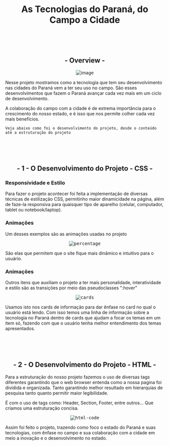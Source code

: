 <h1 align="center">As Tecnologias do Paraná, do Campo a Cidade</h1>

<br>
<br> 
<br>

<h2 align="center">- Overview -</h2>
<div align="center">

  ![image](https://github.com/user-attachments/assets/62f7526b-0068-4340-bec5-69ad8d9eb5c3)

</div>


<p>
Nesse projeto mostramos como a tecnologia que tem seu desenvolvimento nas cidades do Paraná vem a ter seu uso no campo.
São esses desenvolvimentos que fazem o Paraná avançar cada vez mais em um ciclo de desenvolvimento.
</p>

<p>A colaboração do campo com a cidade é de extrema importância para o crescimento do nosso estado, e é isso que nos permite colher cada vez mais benefícios.</p>

``Veja abaixo como foi o desenvolvimento do projeto, desde o conteúdo até a estruturação do projeto``

<br>
<br> 
<br>

<h2 align="center">- 1 - O Desenvolvimento do Projeto - CSS -</h2>

<h3>Responsividade e Estilo</h3>

<p>Para fazer o projeto acontecer foi feita a implementação de diversas técnicas de estilização CSS, permitinho maior dinamicidade na página, além de faze-la responsiva para quaisquer tipo de aparelho (celular, computador, tablet ou notebook/laptop).</p>

<h3>Animações</h3>
<p>Um desses exemplos são as animações usadas no projeto</p>

<div align="center">
<kbd>
  
  ![percentage](https://github.com/user-attachments/assets/88b6f918-47a7-4859-80d9-c9a533c61e6c)

  </kbd>
</div>

<p>São elas que permitem que o site fique mais dinâmico e intuitivo para o usuário.</p>

<h3>Animações</h3>
<p>
  Outros itens que auxiliam o projeto a ter mais personalidade, interatividade e estilo são as transições por meio das pseudoclasses ":hover"
</p>

<div align="center">
<kbd>

![cards](https://github.com/user-attachments/assets/e1101717-0732-404d-9579-b8f2a71614cc)

  </kbd>
</div>

<p>
Usamos isto nos cards de informação para dar ênfase no card no qual o usuário está lendo.
Com isso temos uma linha de informação sobre a tecnologia no Paraná dentro de cards que ajudam a focar os temas em um item só, fazendo com que o usuário tenha melhor entendimento dos temas apresentados.
</p>

<br>
<br> 
<br>

<h2 align="center">- 2 - O Desenvolvimento do Projeto - HTML -</h2>

<p>Para a estruturação do nosso projeto fazemos o uso de diversas tags diferentes garantindo que o web browser entenda como a nossa pagina foi dividida e organizada. Tanto garantindo melhor resultado em hierarquias de pesquisa tanto quanto permitir maior legibilidade.</p>

<p>É com o uso de tags como: Header, Section, Footer, entre outros... Que criamos uma estruturação concisa.</p>

<div align="center">
<kbd>

![html-code](https://github.com/user-attachments/assets/94b402cf-9880-429c-a703-87f04b3dee4a)

  </kbd>
</div>

<p>Assim foi feito o projeto, trazendo como foco o estado do Paraná e suas tecnologias, com ênfase no campo e sua colaboração com a cidade em meio a inovação e o desenvolvimento no estado.</p>
